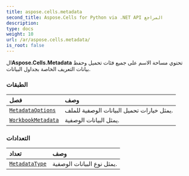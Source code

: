 ```yaml
---
title: aspose.cells.metadata
second_title: Aspose.Cells for Python via .NET API المراجع
description:
type: docs
weight: 10
url: /ar/aspose.cells.metadata/
is_root: false
---
```

 ال**Aspose.Cells.Metadata** تحتوي مساحة الاسم على جميع فئات تحميل وحفظ بيانات التعريف الخاصة بجداول البيانات.

###  الطبقات
| فصل| وصف|
| :- | :- |
| [`MetadataOptions`](/cells/python-net/ar/aspose.cells.metadata/metadataoptions) | يمثل خيارات تحميل البيانات الوصفية للملف.|
| [`WorkbookMetadata`](/cells/python-net/ar/aspose.cells.metadata/workbookmetadata) |يمثل البيانات الوصفية.|


###  التعدادات
| تعداد| وصف|
| :- | :- |
| [`MetadataType`](/cells/python-net/ar/aspose.cells.metadata/metadatatype) | يمثل نوع البيانات الوصفية.|


